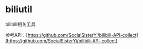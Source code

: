 # biliutil
bilibili相关工具

参考API：[https://github.com/SocialSisterYi/bilibili-API-collect](https://github.com/SocialSisterYi/bilibili-API-collect)
